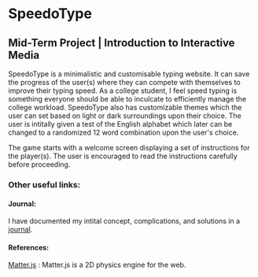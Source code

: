 # SpeedoType
## Mid-Term Project | Introduction to Interactive Media

SpeedoType is a minimalistic and customisable typing website. It can save the progress of the user(s) where they can compete with themselves to improve their typing speed. As a college student, I feel speed typing is something everyone should be able to inculcate to efficiently manage the college workload. SpeedoType also has customizable themes which the user can set based on light or dark surroundings upon their choice. The user is intitally given a test of the English alphabet which later can be changed to a randomized 12 word combination upon the user's choice. 


The game starts with a welcome screen displaying a set of instructions for the player(s). The user is encouraged to read the instructions carefully before proceeding.










### Other useful links:
#### Journal:
I have documented my intital concept, complications, and solutions in a [journal](https://github.com/sripranav9/IntroductionToInteractiveMedia/blob/main/midtermProject/journal.md).

#### References:

[Matter.js](https://brm.io/matter-js/) : Matter.js is a 2D physics engine for the web.
